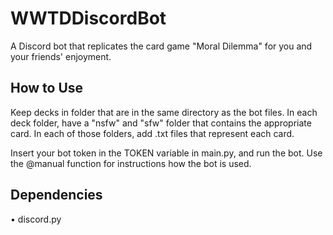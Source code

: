 # WWTDDiscordBot
A Discord bot that replicates the card game "Moral Dilemma" for you and your friends' enjoyment.

## How to Use
Keep decks in folder that are in the same directory as the bot files. In each deck folder, have a "nsfw" and "sfw" folder that contains the appropriate card. In each of those folders, add .txt files that represent each card.

Insert your bot token in the TOKEN variable in main.py, and run the bot. Use the @manual function for instructions how the bot is used.

## Dependencies 
• discord.py
